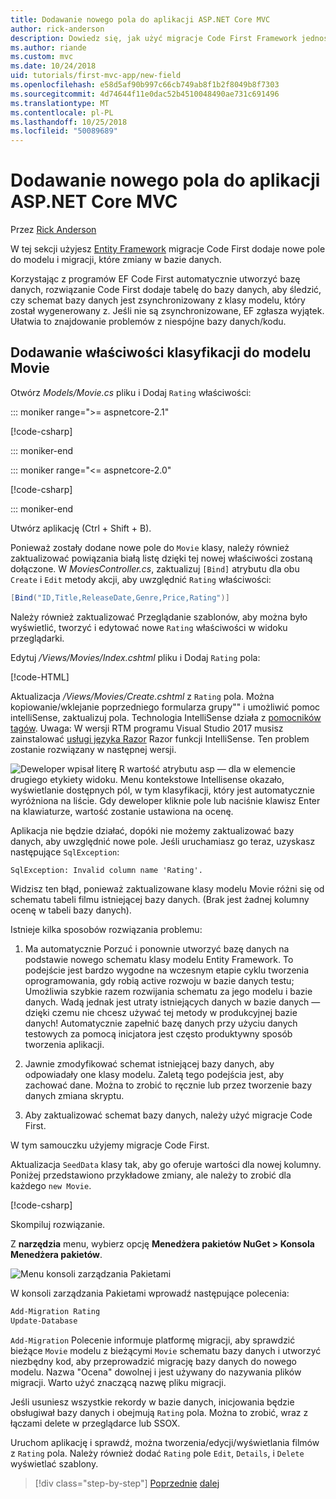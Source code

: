 ```yaml
---
title: Dodawanie nowego pola do aplikacji ASP.NET Core MVC
author: rick-anderson
description: Dowiedz się, jak użyć migracje Code First Framework jednostki Dodawanie nowego pola do modelu, i przeprowadzić migrację tej zmiany do bazy danych.
ms.author: riande
ms.custom: mvc
ms.date: 10/24/2018
uid: tutorials/first-mvc-app/new-field
ms.openlocfilehash: e58d5af90b997c66cb749ab8f1b2f8049b8f7303
ms.sourcegitcommit: 4d74644f11e0dac52b4510048490ae731c691496
ms.translationtype: MT
ms.contentlocale: pl-PL
ms.lasthandoff: 10/25/2018
ms.locfileid: "50089689"
---
```

# <a name="add-a-new-field-to-an-aspnet-core-mvc-app"></a>Dodawanie nowego pola do aplikacji ASP.NET Core MVC

Przez [Rick Anderson](https://twitter.com/RickAndMSFT)

W tej sekcji użyjesz [Entity Framework](/ef/core/get-started/aspnetcore/new-db) migracje Code First dodaje nowe pole do modelu i migracji, które zmiany w bazie danych.

Korzystając z programów EF Code First automatycznie utworzyć bazę danych, rozwiązanie Code First dodaje tabelę do bazy danych, aby śledzić, czy schemat bazy danych jest zsynchronizowany z klasy modelu, który został wygenerowany z. Jeśli nie są zsynchronizowane, EF zgłasza wyjątek. Ułatwia to znajdowanie problemów z niespójne bazy danych/kodu.

## <a name="adding-a-rating-property-to-the-movie-model"></a>Dodawanie właściwości klasyfikacji do modelu Movie

Otwórz *Models/Movie.cs* pliku i Dodaj `Rating` właściwości:

::: moniker range=">= aspnetcore-2.1"

[!code-csharp[](~/tutorials/first-mvc-app/start-mvc/sample/MvcMovie21/Models/MovieDateRating.cs?highlight=13&name=snippet)]

::: moniker-end

::: moniker range="<= aspnetcore-2.0"

[!code-csharp[](~/tutorials/first-mvc-app/start-mvc/sample/MvcMovie/Models/MovieDateRating.cs?highlight=11&range=7-18)]

::: moniker-end

Utwórz aplikację (Ctrl + Shift + B).

Ponieważ zostały dodane nowe pole do `Movie` klasy, należy również zaktualizować powiązania białą listę dzięki tej nowej właściwości zostaną dołączone. W *MoviesController.cs*, zaktualizuj `[Bind]` atrybutu dla obu `Create` i `Edit` metody akcji, aby uwzględnić `Rating` właściwości:

```csharp
[Bind("ID,Title,ReleaseDate,Genre,Price,Rating")]
   ```

Należy również zaktualizować Przeglądanie szablonów, aby można było wyświetlić, tworzyć i edytować nowe `Rating` właściwości w widoku przeglądarki.

Edytuj */Views/Movies/Index.cshtml* pliku i Dodaj `Rating` pola:

[!code-HTML[](start-mvc/sample/MvcMovie/Views/Movies/IndexGenreRating.cshtml?highlight=17,39&range=24-64)]

Aktualizacja */Views/Movies/Create.cshtml* z `Rating` pola. Można kopiowanie/wklejanie poprzedniego formularza grupy"" i umożliwić pomoc intelliSense, zaktualizuj pola. Technologia IntelliSense działa z [pomocników tagów](xref:mvc/views/tag-helpers/intro). Uwaga: W wersji RTM programu Visual Studio 2017 musisz zainstalować [usługi języka Razor](https://marketplace.visualstudio.com/items?itemName=ms-madsk.RazorLanguageServices) Razor funkcji IntelliSense. Ten problem zostanie rozwiązany w następnej wersji.

![Deweloper wpisał literę R wartość atrybutu asp — dla w elemencie drugiego etykiety widoku. Menu kontekstowe Intellisense okazało, wyświetlanie dostępnych pól, w tym klasyfikacji, który jest automatycznie wyróżniona na liście. Gdy deweloper kliknie pole lub naciśnie klawisz Enter na klawiaturze, wartość zostanie ustawiona na ocenę.](new-field/_static/cr.png)

Aplikacja nie będzie działać, dopóki nie możemy zaktualizować bazy danych, aby uwzględnić nowe pole. Jeśli uruchamiasz go teraz, uzyskasz następujące `SqlException`:

`SqlException: Invalid column name 'Rating'.`

Widzisz ten błąd, ponieważ zaktualizowane klasy modelu Movie różni się od schematu tabeli filmu istniejącej bazy danych. (Brak jest żadnej kolumny ocenę w tabeli bazy danych).

Istnieje kilka sposobów rozwiązania problemu:

1. Ma automatycznie Porzuć i ponownie utworzyć bazę danych na podstawie nowego schematu klasy modelu Entity Framework. To podejście jest bardzo wygodne na wczesnym etapie cyklu tworzenia oprogramowania, gdy robią active rozwoju w bazie danych testu; Umożliwia szybkie razem rozwijania schematu za jego modelu i bazie danych. Wadą jednak jest utraty istniejących danych w bazie danych — dzięki czemu nie chcesz używać tej metody w produkcyjnej bazie danych! Automatycznie zapełnić bazę danych przy użyciu danych testowych za pomocą inicjatora jest często produktywny sposób tworzenia aplikacji.

2. Jawnie zmodyfikować schemat istniejącej bazy danych, aby odpowiadały one klasy modelu. Zaletą tego podejścia jest, aby zachować dane. Można to zrobić to ręcznie lub przez tworzenie bazy danych zmiana skryptu.

3. Aby zaktualizować schemat bazy danych, należy użyć migracje Code First.

W tym samouczku użyjemy migracje Code First.

Aktualizacja `SeedData` klasy tak, aby go oferuje wartości dla nowej kolumny. Poniżej przedstawiono przykładowe zmiany, ale należy to zrobić dla każdego `new Movie`.

[!code-csharp[](start-mvc/sample/MvcMovie/Models/SeedDataRating.cs?name=snippet1&highlight=6)]

Skompiluj rozwiązanie.

Z **narzędzia** menu, wybierz opcję **Menedżera pakietów NuGet > Konsola Menedżera pakietów**.

  ![Menu konsoli zarządzania Pakietami](adding-model/_static/pmc.png)

W konsoli zarządzania Pakietami wprowadź następujące polecenia:

```powershell
Add-Migration Rating
Update-Database
```

`Add-Migration` Polecenie informuje platformę migracji, aby sprawdzić bieżące `Movie` modelu z bieżącymi `Movie` schematu bazy danych i utworzyć niezbędny kod, aby przeprowadzić migrację bazy danych do nowego modelu. Nazwa "Ocena" dowolnej i jest używany do nazywania plików migracji. Warto użyć znaczącą nazwę pliku migracji.

Jeśli usuniesz wszystkie rekordy w bazie danych, inicjowania będzie obsługiwał bazy danych i obejmują `Rating` pola. Można to zrobić, wraz z łączami delete w przeglądarce lub SSOX.

Uruchom aplikację i sprawdź, można tworzenia/edycji/wyświetlania filmów z `Rating` pola. Należy również dodać `Rating` pole `Edit`, `Details`, i `Delete` wyświetlać szablony.

> [!div class="step-by-step"]
> [Poprzednie](search.md)
> [dalej](validation.md)  
